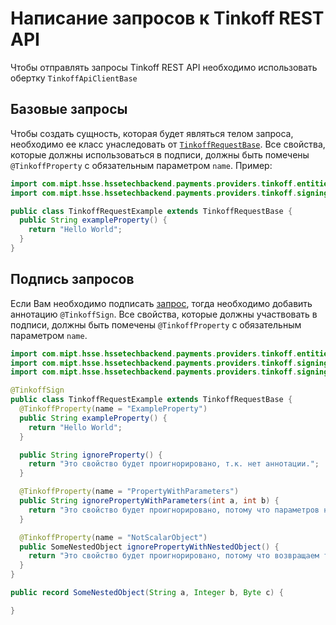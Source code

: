 # Написание запросов к Tinkoff REST API

Чтобы отправлять запросы Tinkoff REST API необходимо использовать обертку `TinkoffApiClientBase`

## Базовые запросы

Чтобы создать сущность, которая будет являться телом запроса, необходимо ее класс унаследовать от [`TinkoffRequestBase`](entities/requests/TinkoffRequestBase.java).
Все свойства, которые должны использоваться в подписи, должны быть помечены `@TinkoffProperty` с обязательным параметром `name`.
Пример:

```java
import com.mipt.hsse.hssetechbackend.payments.providers.tinkoff.entities.requests.TinkoffRequestBase;
import com.mipt.hsse.hssetechbackend.payments.providers.tinkoff.signing.TinkoffProperty;

public class TinkoffRequestExample extends TinkoffRequestBase {
  public String exampleProperty() {
    return "Hello World";
  }
}
```

## Подпись запросов

Если Вам необходимо подписать [запрос](https://www.tinkoff.ru/kassa/dev/payments/#section/Podpis-zaprosa), тогда необходимо добавить аннотацию `@TinkoffSign`.
Все свойства, которые должны участвовать в подписи, должны быть помечены `@TinkoffProperty` с обязательным параметром `name`.

```java
import com.mipt.hsse.hssetechbackend.payments.providers.tinkoff.entities.requests.TinkoffRequestBase;
import com.mipt.hsse.hssetechbackend.payments.providers.tinkoff.signing.TinkoffProperty;
import com.mipt.hsse.hssetechbackend.payments.providers.tinkoff.signing.TinkoffSign;

@TinkoffSign
public class TinkoffRequestExample extends TinkoffRequestBase {
  @TinkoffProperty(name = "ExampleProperty")
  public String exampleProperty() {
    return "Hello World";
  }

  public String ignoreProperty() {
    return "Это свойство будет проигнорировано, т.к. нет аннотации.";
  }

  @TinkoffProperty(name = "PropertyWithParameters")
  public String ignorePropertyWithParameters(int a, int b) {
    return "Это свойство будет проигнорировано, потому что параметров не должно быть.";
  }

  @TinkoffProperty(name = "NotScalarObject")
  public SomeNestedObject ignorePropertyWithNestedObject() {
    return "Это свойство будет проигнорировано, потому что возвращаем тип - это скалярный объект.";
  }
}

public record SomeNestedObject(String a, Integer b, Byte c) {

}
```
